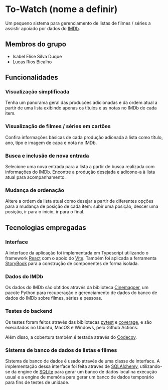 # To-Watch (nome a definir)

Um pequeno sistema para gerenciamento de listas de filmes / séries a assistir apoiado por dados do [IMDb](https://www.imdb.com/).

## Membros do grupo

- Isabel Elise Silva Duque
- Lucas Rios Bicalho

## Funcionalidades

### Visualização simplificada

Tenha um panorama geral das produções adicionadas e da ordem atual a partir de uma lista exibindo apenas os títulos e as notas no IMDb de cada item.

### Visualização de filmes / séries em cartões

Confira informações básicas de cada produção adionada à lista como título, ano, tipo e imagem de capa e nota no IMDb.

### Busca e inclusão de nova entrada

Selecione uma nova entrada para a lista a partir de busca realizada com informações do IMDb.
Encontre a produção desejada e adicone-a à lista atual para acompanhamento.

### Mudança de ordenação

Altere a ordem da lista atual como desejar a partir de diferentes opções para a mudança de posição de cada item:
subir uma posição, descer uma posição, ir para o início, ir para o final.

## Tecnologias empregadas

### Interface

A interface da aplicação foi implementada em Typescript utilizando o framework [React](https://react.dev/) com o apoio do [Vite](https://vite.dev/).
Também foi aplicada a ferramenta [StoryBook](https://storybook.js.org/) para a construção de componentes de forma isolada.

### Dados do IMDb

Os dados do IMDb são obtidos através da biblioteca [Cinemagoer](https://cinemagoer.github.io/),
um pacote Python para recuperação e gerenciamento de dados do banco de dados do IMDb sobre filmes, séries e pessoas.

### Testes do backend

Os testes foram feitos através das bibliotecas [pytest](https://pypi.org/project/pytest/) e [coverage](https://pypi.org/project/coverage/), e são executados no Ubuntu, MacOS e Windows, pelo Github Actions.

Além disso, a cobertura também é testada através do [Codecov](https://app.codecov.io/).

### Sistema de banco de dados de listas e filmes

Sistema de banco de dados é usado através de uma classe de interface.
A implementação dessa interface foi feita através de [SQLAlchemy](https://www.sqlalchemy.org/), utilizando-se da engine de [SQLite](https://www.sqlite.org/) para gerar um banco de dados local na execução usual e a engine de memória para gerar um banco de dados temporário para fins de testes de unidade.
